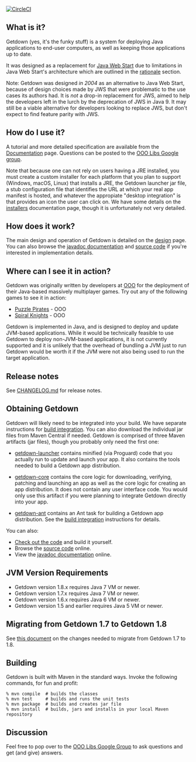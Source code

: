 [![CircleCI](https://dl.circleci.com/status-badge/img/gh/iubar/getdown/tree/getdown-1.8.x.svg?style=svg)](https://dl.circleci.com/status-badge/redirect/gh/iubar/getdown/tree/getdown-1.8.x)
## What is it?

Getdown (yes, it's the funky stuff) is a system for deploying Java applications to end-user
computers, as well as keeping those applications up to date.

It was designed as a replacement for [Java Web Start](https://docs.oracle.com/javase/8/docs/technotes/guides/javaws/)
due to limitations in Java Web Start's architecture which are outlined in the
[rationale](https://github.com/threerings/getdown/wiki/Rationale) section.

Note: Getdown was designed *in 2004* as an alternative to Java Web Start, because of design choices
made by JWS that were problematic to the use cases its authors had. It is _not_ a drop-in
replacement for JWS, aimed to help the developers left in the lurch by the deprecation of JWS in
Java 9. It may still be a viable alternative for developers looking to replace JWS, but don't
expect to find feature parity with JWS.

## How do I use it?

A tutorial and more detailed specification are available from the [Documentation] page. Questions
can be posted to the [OOO Libs Google group].

Note that because one can not rely on users having a JRE installed, you must create a custom
installer for each platform that you plan to support (Windows, macOS, Linux) that installs a JRE,
the Getdown launcher jar file, a stub configuration file that identifies the URL at which your real
app manifest is hosted, and whatever the appropiate "desktop integration" is that provides an icon
the user can click on. We have some details on the
[installers](https://github.com/threerings/getdown/wiki/Installers) documentation page, though it
is unfortunately not very detailed.

## How does it work?

The main design and operation of Getdown is detailed on the
[design](https://github.com/threerings/getdown/wiki/Design) page. You can also browse the
[javadoc documentation] and [source code] if you're interested in implementation details.

## Where can I see it in action?

Getdown was originally written by developers at [OOO] for the deployment of their Java-based
massively multiplayer games. Try out any of the following games to see it in action:

  * [Puzzle Pirates](https://www.puzzlepirates.com/) - OOO
  * [Spiral Knights](https://www.spiralknights.com/) - OOO

Getdown is implemented in Java, and is designed to deploy and update JVM-based applications. While
it would be technically feasible to use Getdown to deploy non-JVM-based applications, it is not
currently supported and it is unlikely that the overhead of bundling a JVM just to run Getdown
would be worth it if the JVM were not also being used to run the target application.

## Release notes

See [CHANGELOG.md](CHANGELOG.md) for release notes.

## Obtaining Getdown

Getdown will likely need to be integrated into your build. We have separate instructions for
[build integration]. You can also download the individual jar files from Maven Central if needed.
Getdown is comprised of three Maven artifacts (jar files), though you probably only need the first
one:

  * [getdown-launcher](https://repo1.maven.org/maven2/com/threerings/getdown/getdown-launcher)
    contains minified (via Proguard) code that you actually run to update and launch your app. It
    also contains the tools needed to build a Getdown app distribution.

  * [getdown-core](https://repo1.maven.org/maven2/com/threerings/getdown/getdown-core) contains the
    core logic for downloading, verifying, patching and launching an app as well as the core logic
    for creating an app distribution. It does not contain any user interface code. You would only
    use this artifact if you were planning to integrate Getdown directly into your app.

  * [getdown-ant](http://repo2.maven.org/maven2/com/threerings/getdown/getdown-ant) contains an Ant
    task for building a Getdown app distribution. See the [build integration] instructions for
    details.

You can also:

  * [Check out the code](https://github.com/threerings/getdown) and build it yourself.
  * Browse the [source code] online.
  * View the [javadoc documentation] online.

## JVM Version Requirements

  * Getdown version 1.8.x requires Java 7 VM or newer.
  * Getdown version 1.7.x requires Java 7 VM or newer.
  * Getdown version 1.6.x requires Java 6 VM or newer.
  * Getdown version 1.5 and earlier requires Java 5 VM or newer.

## Migrating from Getdown 1.7 to Getdown 1.8

See [this document](https://github.com/threerings/getdown/wiki/Migrating-from-1.7-to-1.8) on the
changes needed to migrate from Getdown 1.7 to 1.8.

## Building

Getdown is built with Maven in the standard ways. Invoke the following commands, for fun and
profit:

```
% mvn compile  # builds the classes
% mvn test     # builds and runs the unit tests
% mvn package  # builds and creates jar file
% mvn install  # builds, jars and installs in your local Maven repository
```

## Discussion

Feel free to pop over to the [OOO Libs Google Group] to ask questions and get (and give) answers.

[Documentation]: https://github.com/threerings/getdown/wiki
[OOO Libs Google group]: http://groups.google.com/group/ooo-libs
[source code]: https://github.com/threerings/getdown/tree/master/src/main/java/com/threerings/getdown/launcher
[javadoc documentation]: https://threerings.github.com/getdown/apidocs/
[OOO]: https://en.wikipedia.org/wiki/Three_Rings_Design
[build integration]: https://github.com/threerings/getdown/wiki/Build-Integration

